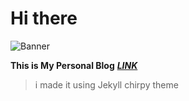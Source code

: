 # Hi there



![Banner](/assets/about.webp)

**This is My Personal Blog** ***[LINK](mahmudeg.github.io)***


> i made it using Jekyll chirpy theme
